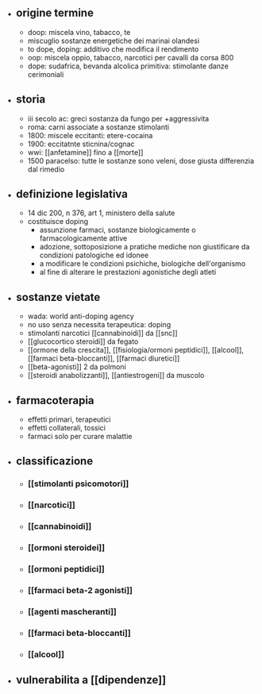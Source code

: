 - ## origine termine
	- doop: miscela vino, tabacco, te
	- miscuglio sostanze energetiche dei marinai olandesi
	- to dope, doping: additivo che modifica il rendimento
	- oop: miscela oppio, tabacco, narcotici per cavalli da corsa 800
	- dope: sudafrica, bevanda alcolica primitiva: stimolante danze cerimoniali
- ## storia
	- iii secolo ac: greci sostanza da fungo per +aggressivita
	- roma: carni associate a sostanze stimolanti
	- 1800: miscele eccitanti: etere-cocaina
	- 1900: eccitatnte sticnina/cognac
	- wwi: [[anfetamine]] fino a [[morte]]
	- 1500 paracelso: tutte le sostanze sono veleni, dose giusta differenzia dal rimedio
- ## definizione legislativa
	- 14 dic 200, n 376, art 1, ministero della salute
	- costituisce doping
		- assunzione farmaci, sostanze biologicamente o farmacologicamente attive
		- adozione, sottoposizione a pratiche mediche non giustificare da condizioni patologiche ed idonee
		- a modificare le condizioni psichiche, biologiche dell'organismo
		- al fine di alterare le prestazioni agonistiche degli atleti
- ## sostanze vietate
	- wada: world anti-doping agency
	- no uso senza necessita terapeutica: doping
	- stimolanti narcotici [[cannabinoidi]] da [[snc]]
	- [[glucocortico steroidi]] da fegato
	- [[ormone della crescita]], [[fisiologia/ormoni peptidici]], [[alcool]], [[farmaci beta-bloccanti]], [[farmaci diuretici]]
	- [[beta-agonisti]] 2 da polmoni
	- [[steroidi anabolizzanti]], [[antiestrogeni]] da muscolo
- ## farmacoterapia
	- effetti primari, terapeutici
	- effetti collaterali, tossici
	- farmaci solo per curare malattie
- ## classificazione
	- ### [[stimolanti psicomotori]]
	- ### [[narcotici]]
	- ### [[cannabinoidi]]
	- ### [[ormoni steroidei]]
	- ### [[ormoni peptidici]]
	- ### [[farmaci beta-2 agonisti]]
	- ### [[agenti mascheranti]]
	- ### [[farmaci beta-bloccanti]]
	- ### [[alcool]]
- ## vulnerabilita a [[dipendenze]]
